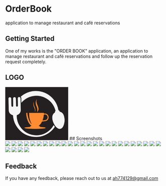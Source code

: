 # OrderBook

application to manage restaurant and café reservations

## Getting Started

One of my works is the "ORDER BOOK" application, an application to manage restaurant and café reservations and follow up the reservation request completely.
## LOGO

<img src='https://github.com/0Ahmad0/Order_Book/blob/master/assets/images/photo_2023-03-27_09-41-06.jpg' width="200px">
## Screenshots
<div>
<img src='https://github.com/0Ahmad0/Order_Book/screenshots/4.jpg' width="200px">
<img src='https://github.com/0Ahmad0/Order_Book/screenshots/Screenshot_2022-08-14-15-17-20-977_com.example.orderbook.jpg' width="200px">
<img src='https://github.com/0Ahmad0/Order_Book/screenshots/Screenshot_2022-08-14-15-17-49-863_com.example.orderbook.jpg' width="200px">
<img src='https://github.com/0Ahmad0/Order_Book/screenshots/Screenshot_2022-08-17-23-15-15-567_com.example.orderbook.jpg' width="200px">
<img src='https://github.com/0Ahmad0/Order_Book/screenshots/Screenshot_2022-08-19-00-15-06-644_com.example.orderbook.jpg' width="200px">
<img src='https://github.com/0Ahmad0/Order_Book/screenshots/Screenshot_2022-08-19-00-15-17-759_com.example.orderbook.jpg' width="200px">
<img src='https://github.com/0Ahmad0/Order_Book/screenshots/Screenshot_2022-08-19-00-15-24-048_com.example.orderbook.jpg' width="200px">
<img src='https://github.com/0Ahmad0/Order_Book/screenshots/Screenshot_2022-08-19-00-15-49-035_com.example.orderbook.jpg' width="200px">
<img src='https://github.com/0Ahmad0/Order_Book/screenshots/Screenshot_2022-08-19-00-20-27-334_com.example.orderbook.jpg' width="200px">
<img src='https://github.com/0Ahmad0/Order_Book/screenshots/Screenshot_2022-08-19-00-20-46-353_com.example.orderbook.jpg' width="200px">
<img src='https://github.com/0Ahmad0/Order_Book/screenshots/Screenshot_2022-08-19-00-20-52-089_com.example.orderbook.jpg' width="200px">
<img src='https://github.com/0Ahmad0/Order_Book/screenshots/Screenshot_2022-08-19-00-21-23-545_com.example.orderbook.jpg' width="200px">
<img src='https://github.com/0Ahmad0/Order_Book/screenshots/Screenshot_2022-08-19-00-21-52-571_com.example.orderbook.jpg' width="200px">
<img src='https://github.com/0Ahmad0/Order_Book/screenshots/Screenshot_2022-08-19-00-22-08-258_com.example.orderbook.jpg' width="200px">
<img src='https://github.com/0Ahmad0/Order_Book/screenshots/Screenshot_2022-08-19-00-22-13-440_com.example.orderbook.jpg' width="200px">
<img src='https://github.com/0Ahmad0/Order_Book/screenshots/Screenshot_2022-08-19-00-22-17-672_com.example.orderbook.jpg' width="200px">
<img src='https://github.com/0Ahmad0/Order_Book/screenshots/Screenshot_2022-08-19-00-22-22-748_com.example.orderbook.jpg' width="200px">
<img src='https://github.com/0Ahmad0/Order_Book/screenshots/Screenshot_2022-08-19-00-22-31-113_com.example.orderbook.jpg' width="200px">
<img src='https://github.com/0Ahmad0/Order_Book/screenshots/Screenshot_2022-08-19-00-22-37-558_com.example.orderbook.jpg' width="200px">
<img src='https://github.com/0Ahmad0/Order_Book/screenshots/Screenshot_2022-08-20-01-50-02-426_com.example.orderbook.jpg' width="200px">
<img src='https://github.com/0Ahmad0/Order_Book/screenshots/Screenshot_2022-08-20-01-50-43-761_com.example.orderbook.jpg' width="200px">
<img src='https://github.com/0Ahmad0/Order_Book/screenshots/Screenshot_2022-08-20-01-50-48-960_com.example.orderbook.jpg' width="200px">
<img src='https://github.com/0Ahmad0/Order_Book/screenshots/Screenshot_2022-08-20-01-58-40-017_com.example.orderbook.jpg' width="200px">
<img src='https://github.com/0Ahmad0/Order_Book/screenshots/Screenshot_2022-08-20-01-59-18-588_com.example.orderbook.jpg' width="200px">
<img src='https://github.com/0Ahmad0/Order_Book/screenshots/Screenshot_2022-08-20-01-59-24-427_com.example.orderbook.jpg' width="200px">
<img src='https://github.com/0Ahmad0/Order_Book/screenshots/Screenshot_2022-08-20-01-59-31-294_com.example.orderbook.jpg' width="200px">
<img src='https://github.com/0Ahmad0/Order_Book/screenshots/Screenshot_2022-08-21-00-09-24-846_com.example.orderbook.jpg' width="200px">
<img src='https://github.com/0Ahmad0/Order_Book/screenshots/Screenshot_2022-08-21-00-09-46-648_com.example.orderbook.jpg' width="200px">
<img src='https://github.com/0Ahmad0/Order_Book/screenshots/Screenshot_2022-08-21-00-13-18-120_com.example.orderbook.jpg' width="200px">

</div>

## Feedback

If you have any feedback, please reach out to us at ah774129@gmail.com
